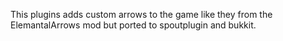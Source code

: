 This plugins adds custom arrows to the game like they from the
ElemantalArrows mod but ported to spoutplugin and bukkit.